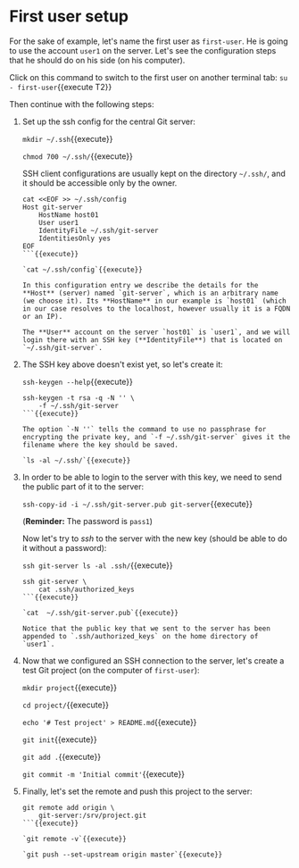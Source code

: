 # First user setup

For the sake of example, let's name the first user as `first-user`. He
is going to use the account `user1` on the server. Let's see the
configuration steps that he should do on his side (on his computer).

Click on this command to switch to the first user on another terminal
tab: `su - first-user`{{execute T2}}

Then continue with the following steps:

1. Set up the ssh config for the central Git server:
   
   `mkdir ~/.ssh`{{execute}}
   
   `chmod 700 ~/.ssh/`{{execute}}
   
   SSH client configurations are usually kept on the directory
   `~/.ssh/`, and it should be accessible only by the owner.
   
   ```
   cat <<EOF >> ~/.ssh/config
   Host git-server
       HostName host01
       User user1
       IdentityFile ~/.ssh/git-server
       IdentitiesOnly yes 
   EOF
   ```{{execute}}

   `cat ~/.ssh/config`{{execute}}
   
   In this configuration entry we describe the details for the
   **Host** (server) named `git-server`, which is an arbitrary name
   (we choose it). Its **HostName** in our example is `host01` (which
   in our case resolves to the localhost, however usually it is a FQDN
   or an IP).
   
   The **User** account on the server `host01` is `user1`, and we will
   login there with an SSH key (**IdentityFile**) that is located on
   `~/.ssh/git-server`.
   
2. The SSH key above doesn't exist yet, so let's create it:

   `ssh-keygen --help`{{execute}}

   ```
   ssh-keygen -t rsa -q -N '' \
       -f ~/.ssh/git-server
   ```{{execute}}
   
   The option `-N ''` tells the command to use no passphrase for
   encrypting the private key, and `-f ~/.ssh/git-server` gives it the
   filename where the key should be saved.
   
   `ls -al ~/.ssh/`{{execute}}
   
3. In order to be able to login to the server with this key, we need
   to send the public part of it to the server:
   
   `ssh-copy-id -i ~/.ssh/git-server.pub git-server`{{execute}}
   
   (**Reminder:** The password is `pass1`)
   
   Now let's try to *ssh* to the server with the new key (should be
   able to do it without a password):
   
   `ssh git-server ls -al .ssh/`{{execute}}
   
   ```
   ssh git-server \
       cat .ssh/authorized_keys
   ```{{execute}}
   
   `cat  ~/.ssh/git-server.pub`{{execute}}
   
   Notice that the public key that we sent to the server has been
   appended to `.ssh/authorized_keys` on the home directory of
   `user1`.
   
4. Now that we configured an SSH connection to the server, let's
   create a test Git project (on the computer of `first-user`):

   `mkdir project`{{execute}}
   
   `cd project/`{{execute}}
   
   `echo '# Test project' > README.md`{{execute}}
   
   `git init`{{execute}}
   
   `git add .`{{execute}}
   
   `git commit -m 'Initial commit'`{{execute}}
   
5. Finally, let's set the remote and push this project to the server:

   ```
   git remote add origin \
       git-server:/srv/project.git
   ```{{execute}}
   
   `git remote -v`{{execute}}
   
   `git push --set-upstream origin master`{{execute}}
